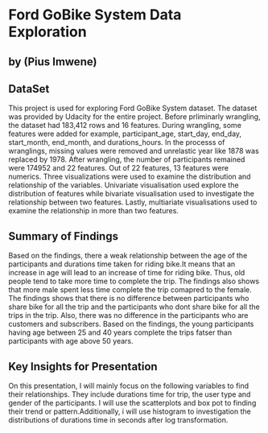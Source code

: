 # Ford GoBike System Data Exploration
## by (Pius Imwene)

## DataSet

This project is used for exploring Ford GoBike System dataset. The dataset was provided by Udacity for the entire project. Before prliminarly wrangling, the dataset had 183,412 rows and 16 features. During wrangling, some features were added for example, participant_age, start_day, end_day, start_month, end_month, and durations_hours. In the processs of wranglings, missing values were removed and unrelastic year like 1878  was replaced by 1978. After wrangling, the number of participants remained were 174952 and 22 features. Out of 22 features, 13 features were numerics. Three visualizations were used to examine the distribution and relationship of the variables. Univariate visualisation used explore the distribution of features while bivariate visualisation used to investigate the relationship between two features.  Lastly, multiariate visualisations used to examine the relationship in more than two features.

## Summary of Findings

Based on the findings, there a weak relationship between the age of the participants  and durations time taken for riding bike.It means that an increase in age will lead to an increase of time for riding bike. Thus, old people tend to take more time to complete the trip. The findings also shows that more male spent less time complete the trip comapred to the female. The findings shows that there is no difference between participants who share bike for all the trip and the participants who dont share bike for all the trips in the trip. Also, there was no difference in the participants who are customers and subscribers. Based on the findings, the young participants having age between 25 and 40 years complete the trips fatser than participants with age above 50 years.

## Key Insights for Presentation

On this presentation, I will mainly focus on the following variables to find their relationships. They include durations time for trip, the user type and gender of the participants. I will use the scatterplots and box pot to finding their trend or pattern.Additionally, i will use histogram to investigation the distributions of durations time in seconds after log transformation.


```python

```
